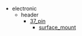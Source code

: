 * electronic
  * header
    * [37_pin](electronic/header/37_pin)
      * [surface_mount](electronic/header/37_pin/surface_mount)
